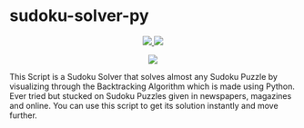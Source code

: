 # sudoku-solver-py

<p align="center">
  <p align="center">
    <a href="https://github.com/anandman03/sudoku-solver-py/blob/main/LICENSE">
      <img src="https://img.shields.io/badge/license-MIT-informational">
    </a>
    <a href="https://www.python.org/">
    	<img src="https://img.shields.io/badge/python-v3.8-informational">
    </a>
  </p>
</p>

<p align="center">
	<img src="http://ForTheBadge.com/images/badges/made-with-python.svg">
</p>

This Script is a Sudoku Solver that solves almost any Sudoku Puzzle by visualizing through the Backtracking Algorithm which is made using Python. Ever tried but stucked on Sudoku Puzzles given in newspapers, magazines and online. You can use this script to get its solution instantly and move further.
